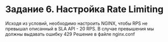 # Задание 6. Настройка Rate Limiting

Исходя из условий, необходимо настроить NGINX, чтобы RPS не превышал описанный в SLA API - 20 RPS. В случае превышения мы должны выдавать ошибку 429
Решение в файле nginx.conf